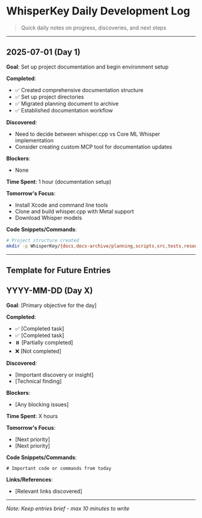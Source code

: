 # WhisperKey Daily Development Log

> Quick daily notes on progress, discoveries, and next steps

---

## 2025-07-01 (Day 1)

**Goal**: Set up project documentation and begin environment setup

**Completed**:
- ✅ Created comprehensive documentation structure
- ✅ Set up project directories
- ✅ Migrated planning document to archive
- ✅ Established documentation workflow

**Discovered**:
- Need to decide between whisper.cpp vs Core ML Whisper implementation
- Consider creating custom MCP tool for documentation updates

**Blockers**:
- None

**Time Spent**: 1 hour (documentation setup)

**Tomorrow's Focus**:
- Install Xcode and command line tools
- Clone and build whisper.cpp with Metal support
- Download Whisper models

**Code Snippets/Commands**:
```bash
# Project structure created
mkdir -p WhisperKey/{docs,docs-archive/planning,scripts,src,tests,resources}
```

---

## Template for Future Entries

## YYYY-MM-DD (Day X)

**Goal**: [Primary objective for the day]

**Completed**:
- ✅ [Completed task]
- ✅ [Completed task]
- ⏸️ [Partially completed]
- ❌ [Not completed]

**Discovered**:
- [Important discovery or insight]
- [Technical finding]

**Blockers**:
- [Any blocking issues]

**Time Spent**: X hours

**Tomorrow's Focus**:
- [Next priority]
- [Next priority]

**Code Snippets/Commands**:
```language
# Important code or commands from today
```

**Links/References**:
- [Relevant links discovered]

---
*Note: Keep entries brief - max 10 minutes to write*
